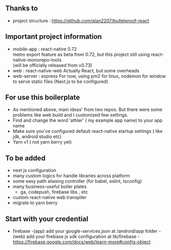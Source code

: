 ## Thanks to

- project structure : https://github.com/alan2207/bulletproof-react

## Important project information

- mobile-app : react-native 0.72  
  metro export feature as beta from 0.72, but this project still using react-native-monorepo-tools  
  (will be officially released from v0.73)
- web : react-native-web
  Actually React, but some overheads
- web-server : express
  For now, using pm2 for linux, nodemon for window to serve static files
  (Next.js to be configured)

## For use this boilerplate

- As mentioned above, main ideas' from two repos. But there were some problems like web build and I customized few settings.
- Find and change the word 'athler' ( my example app name) to your app name
- Make sure you've configured default react-native startup settings ( like jdk, android studio etc)
- Yarn v1 ( not yarn berry yet)

## To be added

- next js configuration
- many custom logics for handle libraries across platform
- some easy path aliasing controller (for babel, eslint, tsconfig)
- many business-useful boiler plates
  - ga, codepush, firebase libs , etc
- custom react-native web transpiler
- migrate to yarn berry

## Start with your credential

- firebase
  -(app) add your google-services.json at /android/app folder
  -(web) add your firebase js sdk configuration at lib/firebase - https://firebase.google.com/docs/web/learn-more#config-object
